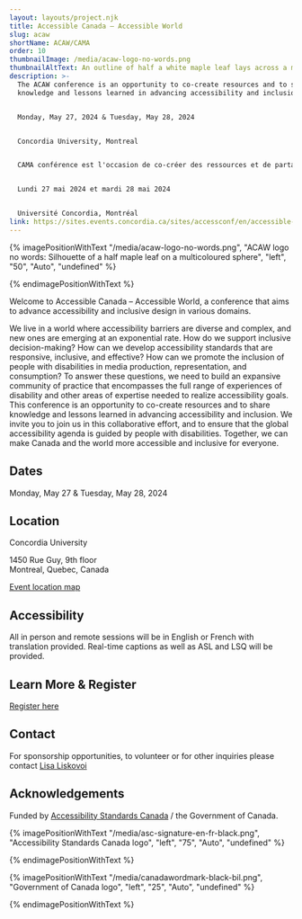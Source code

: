 ```yaml
---
layout: layouts/project.njk
title: Accessible Canada — Accessible World
slug: acaw
shortName: ACAW/CAMA
order: 10
thumbnailImage: /media/acaw-logo-no-words.png
thumbnailAltText: An outline of half a white maple leaf lays across a multi-coloured sphere.
description: >-
  The ACAW conference is an opportunity to co-create resources and to share
  knowledge and lessons learned in advancing accessibility and inclusion. 


  Monday, May 27, 2024 & Tuesday, May 28, 2024


  Concordia University, Montreal


  CAMA conférence est l'occasion de co-créer des ressources et de partager les connaissances et les enseignements tirés de l'avancement de l'accessibilité et de l'inclusion. 


  Lundi 27 mai 2024 et mardi 28 mai 2024


  Université Concordia, Montréal
link: https://sites.events.concordia.ca/sites/accessconf/en/accessible-canada-accessible-world
---
```

{% imagePositionWithText "/media/acaw-logo-no-words.png", "ACAW logo no words: Silhouette of a half maple leaf on a multicoloured sphere", "left", "50", "Auto", "undefined" %}













{% endimagePositionWithText %}

Welcome to Accessible Canada – Accessible World, a conference that aims to advance accessibility and inclusive design in various domains. 

We live in a world where accessibility barriers are diverse and complex, and new ones are emerging at an exponential rate. How do we support inclusive decision-making? How can we develop accessibility standards that are responsive, inclusive, and effective? How can we promote the inclusion of people with disabilities in media production, representation, and consumption? To answer these questions, we need to build an expansive community of practice that encompasses the full range of experiences of disability and other areas of expertise needed to realize accessibility goals. This conference is an opportunity to co-create resources and to share knowledge and lessons learned in advancing accessibility and inclusion. We invite you to join us in this collaborative effort, and to ensure that the global accessibility agenda is guided by people with disabilities. Together, we can make Canada and the world more accessible and inclusive for everyone.

## Dates

Monday, May 27 & Tuesday, May 28, 2024

## Location

Concordia University

1450 Rue Guy, 9th floor\
Montreal, Quebec, Canada

[Event location map](https://www.google.com/maps/place/1450+Guy+St,+Montreal,+QC+H3H+1J5/@45.4952779,-73.5790443,17z/data=!3m1!4b1!4m6!3m5!1s0x4cc91a6a52492981:0xc3b56f119b9fe0fb!8m2!3d45.4952779!4d-73.5790443!16s%2Fg%2F11csmgmpcd?entry=ttu)

## Accessibility

All in person and remote sessions will be in English or French with translation provided. Real-time captions as well as ASL and LSQ will be provided. 



## Learn More & Register

[Register here](https://sites.events.concordia.ca/sites/accessconf/en/accessible-canada-accessible-world/register)

## Contact

For sponsorship opportunities, to volunteer or for other inquiries please contact [Lisa Liskovoi](mailto:lliskovoi@ocadu.ca)

## Acknowledgements

Funded by [Accessibility Standards Canada](https://accessible.canada.ca/) / the Government of Canada.

{% imagePositionWithText "/media/asc-signature-en-fr-black.png", "Accessibility Standards Canada logo", "left", "75", "Auto", "undefined" %}





















{% endimagePositionWithText %}

{% imagePositionWithText "/media/canadawordmark-black-bil.png", "Government of Canada logo", "left", "25", "Auto", "undefined" %}





















{% endimagePositionWithText %}